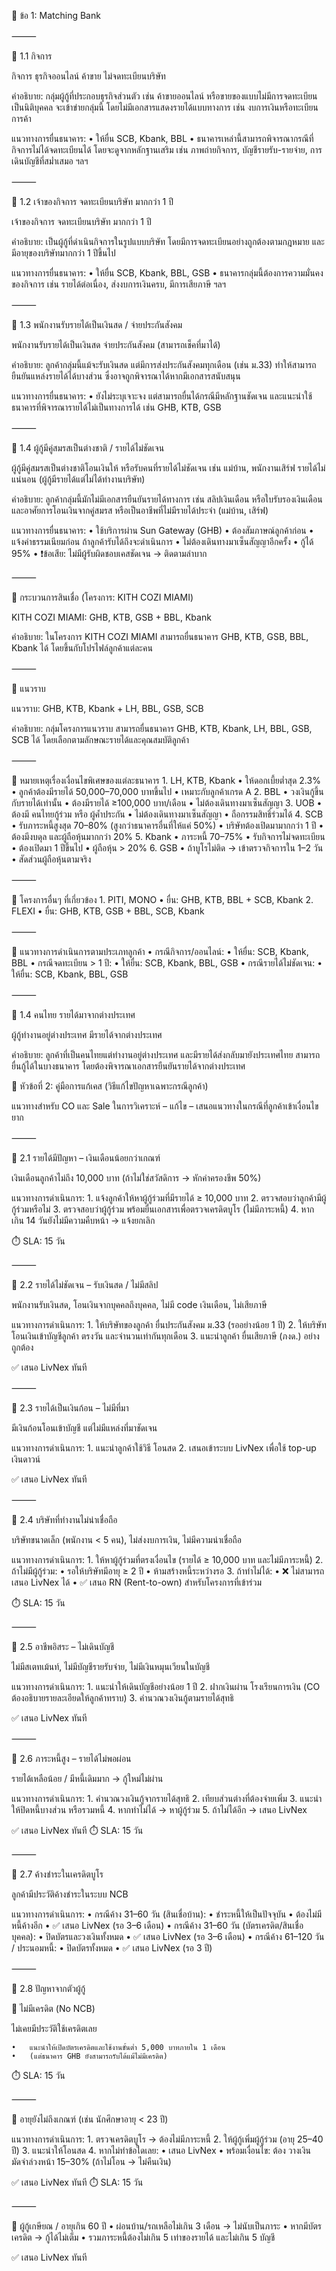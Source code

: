 🔸 ข้อ 1: Matching Bank

⸻

🔹 1.1 กิจการ

กิจการ ธุรกิจออนไลน์ ค้าขาย ไม่จดทะเบียนบริษัท

คำอธิบาย:
กลุ่มผู้กู้ที่ประกอบธุรกิจส่วนตัว เช่น ค้าขายออนไลน์ หรือขายของแบบไม่มีการจดทะเบียนเป็นนิติบุคคล จะเข้าข่ายกลุ่มนี้ โดยไม่มีเอกสารแสดงรายได้แบบทางการ เช่น งบการเงินหรือทะเบียนการค้า

แนวทางการยื่นธนาคาร:
	•	ให้ยื่น SCB, Kbank, BBL
	•	ธนาคารเหล่านี้สามารถพิจารณากรณีที่กิจการไม่ได้จดทะเบียนได้ โดยจะดูจากหลักฐานเสริม เช่น ภาพถ่ายกิจการ, บัญชีรายรับ-รายจ่าย, การเดินบัญชีที่สม่ำเสมอ ฯลฯ

⸻

🔹 1.2 เจ้าของกิจการ จดทะเบียนบริษัท มากกว่า 1 ปี

เจ้าของกิจการ จดทะเบียนบริษัท มากกว่า 1 ปี

คำอธิบาย:
เป็นผู้กู้ที่ดำเนินกิจการในรูปแบบบริษัท โดยมีการจดทะเบียนอย่างถูกต้องตามกฎหมาย และมีอายุของบริษัทมากกว่า 1 ปีขึ้นไป

แนวทางการยื่นธนาคาร:
	•	ให้ยื่น SCB, Kbank, BBL, GSB
	•	ธนาคารกลุ่มนี้ต้องการความมั่นคงของกิจการ เช่น รายได้ต่อเนื่อง, ส่งงบการเงินครบ, มีการเสียภาษี ฯลฯ

⸻

🔹 1.3 พนักงานรับรายได้เป็นเงินสด / จ่ายประกันสังคม

พนักงานรับรายได้เป็นเงินสด จ่ายประกันสังคม (สามารถเช็คที่มาได้)

คำอธิบาย:
ลูกค้ากลุ่มนี้แม้จะรับเงินสด แต่มีการส่งประกันสังคมทุกเดือน (เช่น ม.33) ทำให้สามารถยืนยันแหล่งรายได้ได้บางส่วน ซึ่งอาจถูกพิจารณาได้หากมีเอกสารสนับสนุน

แนวทางการยื่นธนาคาร:
	•	ยังไม่ระบุเจาะจง แต่สามารถยื่นได้กรณีมีหลักฐานชัดเจน และแนะนำใช้ธนาคารที่พิจารณารายได้ไม่เป็นทางการได้ เช่น GHB, KTB, GSB

⸻

🔹 1.4 ผู้กู้มีคู่สมรสเป็นต่างชาติ / รายได้ไม่ชัดเจน

ผู้กู้มีคู่สมรสเป็นต่างชาติโอนเงินให้ หรือรับคนที่รายได้ไม่ชัดเจน เช่น แม่บ้าน, พนักงานเสิร์ฟ รายได้ไม่แน่นอน (ผู้กู้มีรายได้แต่ไม่ได้ทำงานบริษัท)

คำอธิบาย:
ลูกค้ากลุ่มนี้มักไม่มีเอกสารยืนยันรายได้ทางการ เช่น สลิปเงินเดือน หรือใบรับรองเงินเดือน และอาศัยการโอนเงินจากคู่สมรส หรือเป็นอาชีพที่ไม่มีรายได้ประจำ (แม่บ้าน, เสิร์ฟ)

แนวทางการยื่นธนาคาร:
	•	ใช้บริการผ่าน Sun Gateway (GHB)
	•	ต้องสัมภาษณ์ลูกค้าก่อน
	•	แจ้งค่าธรรมเนียมก่อน ถ้าลูกค้ารับได้ถึงจะดำเนินการ
	•	ไม่ต้องเดินทางมาเซ็นสัญญาอีกครั้ง
	•	กู้ได้ 95%
	•	❗ข้อเสีย: ไม่มีผู้รับผิดชอบเคสชัดเจน → ติดตามลำบาก

⸻

🔹 กระบวนการสินเชื่อ (โครงการ: KITH COZI MIAMI)

KITH COZI MIAMI: GHB, KTB, GSB + BBL, Kbank

คำอธิบาย:
ในโครงการ KITH COZI MIAMI สามารถยื่นธนาคาร GHB, KTB, GSB, BBL, Kbank ได้ โดยขึ้นกับโปรไฟล์ลูกค้าแต่ละคน

⸻

🔹 แนวราบ

แนวราบ: GHB, KTB, Kbank + LH, BBL, GSB, SCB

คำอธิบาย:
กลุ่มโครงการแนวราบ สามารถยื่นธนาคาร GHB, KTB, Kbank, LH, BBL, GSB, SCB ได้ โดยเลือกตามลักษณะรายได้และคุณสมบัติลูกค้า

⸻

🔹 หมายเหตุเรื่องเงื่อนไขพิเศษของแต่ละธนาคาร
	1.	LH, KTB, Kbank
	•	ให้ดอกเบี้ยต่ำสุด 2.3%
	•	ลูกค้าต้องมีรายได้ 50,000–70,000 บาทขึ้นไป
	•	เหมาะกับลูกค้าเกรด A
	2.	BBL
	•	วงเงินกู้ขึ้นกับรายได้เท่านั้น
	•	ต้องมีรายได้ ≥100,000 บาท/เดือน
	•	ไม่ต้องเดินทางมาเซ็นสัญญา
	3.	UOB
	•	ต้องมี คนไทยกู้ร่วม หรือ ผู้ค้ำประกัน
	•	ไม่ต้องเดินทางมาเซ็นสัญญา
	•	ถือกรรมสิทธิ์ร่วมได้
	4.	SCB
	•	รับภาระหนี้สูงสุด 70–80% (สูงกว่าธนาคารอื่นที่ให้แค่ 50%)
	•	บริษัทต้องเปิดมามากกว่า 1 ปี
	•	ต้องมีงบดุล และผู้ถือหุ้นมากกว่า 20%
	5.	Kbank
	•	ภาระหนี้ 70–75%
	•	รับกิจการไม่จดทะเบียน
	•	ต้องเปิดมา 1 ปีขึ้นไป
	•	ผู้ถือหุ้น > 20%
	6.	GSB
	•	ถ้าบูโรไม่ติด → เข้าตรวจกิจการใน 1–2 วัน
	•	สัดส่วนผู้ถือหุ้นตามจริง

⸻

🔹 โครงการอื่นๆ ที่เกี่ยวข้อง
	1.	PITI, MONO
	•	ยื่น: GHB, KTB, BBL + SCB, Kbank
	2.	FLEXI
	•	ยื่น: GHB, KTB, GSB + BBL, SCB, Kbank

⸻

🔹 แนวทางการดำเนินการตามประเภทลูกค้า
	•	กรณีกิจการ/ออนไลน์:
	•	ให้ยื่น: SCB, Kbank, BBL
	•	กรณีจดทะเบียน > 1 ปี:
	•	ให้ยื่น: SCB, Kbank, BBL, GSB
	•	กรณีรายได้ไม่ชัดเจน:
	•	ให้ยื่น: SCB, Kbank, BBL, GSB

⸻

🔹 1.4 คนไทย รายได้มาจากต่างประเทศ

ผู้กู้ทำงานอยู่ต่างประเทศ มีรายได้จากต่างประเทศ

คำอธิบาย:
ลูกค้าที่เป็นคนไทยแต่ทำงานอยู่ต่างประเทศ และมีรายได้ส่งกลับมายังประเทศไทย สามารถยื่นกู้ได้ในบางธนาคาร โดยต้องพิจารณาเอกสารยืนยันรายได้จากต่างประเทศ


📘 หัวข้อที่ 2: คู่มือการแก้เคส (วิธีแก้ไขปัญหาเฉพาะกรณีลูกค้า)

แนวทางสำหรับ CO และ Sale ในการวิเคราะห์ – แก้ไข – เสนอแนวทางในกรณีที่ลูกค้าเข้าเงื่อนไขยาก

⸻

🔹 2.1 รายได้มีปัญหา – เงินเดือนน้อยกว่าเกณฑ์

เงินเดือนลูกค้าไม่ถึง 10,000 บาท (ถ้าไม่ใช่สวัสดิการ → หักค่าครองชีพ 50%)

แนวทางการดำเนินการ:
	1.	แจ้งลูกค้าให้หาผู้กู้ร่วมที่มีรายได้ ≥ 10,000 บาท
	2.	ตรวจสอบว่าลูกค้ามีผู้กู้ร่วมหรือไม่
	3.	ตรวจสอบว่าผู้กู้ร่วม พร้อมยื่นเอกสารเพื่อตรวจเครดิตบูโร (ไม่มีภาระหนี้)
	4.	หากเกิน 14 วันยังไม่มีความคืบหน้า → แจ้งยกเลิก

⏱️ SLA: 15 วัน

⸻

🔹 2.2 รายได้ไม่ชัดเจน – รับเงินสด / ไม่มีสลิป

พนักงานรับเงินสด, โอนเงินจากบุคคลถึงบุคคล, ไม่มี code เงินเดือน, ไม่เสียภาษี

แนวทางการดำเนินการ:
	1.	ให้บริษัทของลูกค้า ยื่นประกันสังคม ม.33 (รออย่างน้อย 1 ปี)
	2.	ให้บริษัทโอนเงินเข้าบัญชีลูกค้า ตรงวัน และจำนวนเท่ากันทุกเดือน
	3.	แนะนำลูกค้า ยื่นเสียภาษี (ภงด.) อย่างถูกต้อง

✅ เสนอ LivNex ทันที

⸻

🔹 2.3 รายได้เป็นเงินก้อน – ไม่มีที่มา

มีเงินก้อนโอนเข้าบัญชี แต่ไม่มีแหล่งที่มาชัดเจน

แนวทางการดำเนินการ:
	1.	แนะนำลูกค้าใช้วิธี โอนสด
	2.	เสนอเข้าระบบ LivNex เพื่อใช้ top-up เงินดาวน์

✅ เสนอ LivNex ทันที

⸻

🔹 2.4 บริษัทที่ทำงานไม่น่าเชื่อถือ

บริษัทขนาดเล็ก (พนักงาน < 5 คน), ไม่ส่งงบการเงิน, ไม่มีความน่าเชื่อถือ

แนวทางการดำเนินการ:
	1.	ให้หาผู้กู้ร่วมที่ตรงเงื่อนไข (รายได้ ≥ 10,000 บาท และไม่มีภาระหนี้)
	2.	ถ้าไม่มีผู้กู้ร่วม:
	•	รอให้บริษัทมีอายุ ≥ 2 ปี
	•	ห้ามสร้างหนี้ระหว่างรอ
	3.	ถ้าทำไม่ได้:
	•	❌ ไม่สามารถเสนอ LivNex ได้
	•	✅ เสนอ RN (Rent-to-own) สำหรับโครงการที่เข้าร่วม

⏱️ SLA: 15 วัน

⸻

🔹 2.5 อาชีพอิสระ – ไม่เดินบัญชี

ไม่มีสเตทเม้นท์, ไม่มีบัญชีรายรับจ่าย, ไม่มีเงินหมุนเวียนในบัญชี

แนวทางการดำเนินการ:
	1.	แนะนำให้เดินบัญชีอย่างน้อย 1 ปี
	2.	ฝากเงินผ่าน โรงเรียนการเงิน (CO ต้องอธิบายรายละเอียดให้ลูกค้าทราบ)
	3.	คำนวณวงเงินกู้ตามรายได้สุทธิ

✅ เสนอ LivNex ทันที

⸻

🔹 2.6 ภาระหนี้สูง – รายได้ไม่พอผ่อน

รายได้เหลือน้อย / มีหนี้เดิมมาก → กู้ใหม่ไม่ผ่าน

แนวทางการดำเนินการ:
	1.	คำนวณวงเงินกู้จากรายได้สุทธิ
	2.	เทียบส่วนต่างที่ต้องจ่ายเพิ่ม
	3.	แนะนำให้ปิดหนี้บางส่วน หรือรวมหนี้
	4.	หากทำไม่ได้ → หาผู้กู้ร่วม
	5.	ถ้าไม่ได้อีก → เสนอ LivNex

✅ เสนอ LivNex ทันที
⏱️ SLA: 15 วัน

⸻

🔹 2.7 ค้างชำระในเครดิตบูโร

ลูกค้ามีประวัติค้างชำระในระบบ NCB

แนวทางการดำเนินการ:
	•	กรณีค้าง 31–60 วัน (สินเชื่อบ้าน):
	•	ชำระหนี้ให้เป็นปัจจุบัน
	•	ต้องไม่มีหนี้ค้างอีก
	•	✅ เสนอ LivNex (รอ 3–6 เดือน)
	•	กรณีค้าง 31–60 วัน (บัตรเครดิต/สินเชื่อบุคคล):
	•	ปิดบัตรและวงเงินทั้งหมด
	•	✅ เสนอ LivNex (รอ 3–6 เดือน)
	•	กรณีค้าง 61–120 วัน / ประนอมหนี้:
	•	ปิดบัตรทั้งหมด
	•	✅ เสนอ LivNex (รอ 3 ปี)

⸻

🔹 2.8 ปัญหาจากตัวผู้กู้

🔸 ไม่มีเครดิต (No NCB)

ไม่เคยมีประวัติใช้เครดิตเลย

	•	แนะนำให้เปิดบัตรเครดิตและใช้งานขั้นต่ำ 5,000 บาทภายใน 1 เดือน
	•	(แต่ธนาคาร GHB ยังสามารถรับได้แม้ไม่มีเครดิต)

⏱️ SLA: 15 วัน

⸻

🔸 อายุยังไม่ถึงเกณฑ์ (เช่น นักศึกษาอายุ < 23 ปี)

แนวทางการดำเนินการ:
	1.	ตรวจเครดิตบูโร → ต้องไม่มีภาระหนี้
	2.	ให้ผู้กู้เพิ่มผู้กู้ร่วม (อายุ 25–40 ปี)
	3.	แนะนำให้โอนสด
	4.	หากไม่ทำข้อใดเลย:
	•	เสนอ LivNex
	•	พร้อมเงื่อนไข: ต้อง วางเงินมัดจำล่วงหน้า 15–30%
(ถ้าไม่โอน → ไม่คืนเงิน)

✅ เสนอ LivNex ทันที
⏱️ SLA: 15 วัน

⸻

🔸 ผู้กู้เกษียณ / อายุเกิน 60 ปี
	•	ผ่อนบ้าน/รถเหลือไม่เกิน 3 เดือน → ไม่นับเป็นภาระ
	•	หากมีบัตรเครดิต → กู้ได้ไม่เต็ม
	•	รวมภาระหนี้ต้องไม่เกิน 5 เท่าของรายได้ และไม่เกิน 5 บัญชี

✅ เสนอ LivNex ทันที